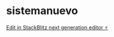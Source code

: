 # sistemanuevo

[Edit in StackBlitz next generation editor ⚡️](https://stackblitz.com/~/github.com/hanskin1908/sistemanuevo)